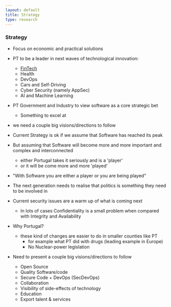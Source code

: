 ```yaml
---
layout: default
title: Strategy
type: research
---
```


### Strategy

  * Focus on economic and practical solutions
  * PT to be a leader in next waves of technological innovation:
    * [FinTech](https://en.wikipedia.org/wiki/Financial_technology)
    * Health
    * DevOps
    * Cars and Self-Driving
    * Cyber Security (namely AppSec)
    * AI and Machine Learning
  * PT Government and Industry to view software as a core strategic bet
    * Something to excel at

  * we need a couple big visions/directions to follow      


  * Current Strategy is ok if we assume that Software has reached its peak
  * But assuming that Software will become more and more important and complex and interconnected
    * either Portugal takes it seriously and is a 'player'
    * or it will be come more and more 'played'
  * "With Software you are either a player or you are being played"    
  * The next generation needs to realise that politics is something they need to be involved in
  * Current security issues are a warm up of what is coming next     
    * In lots of cases Confidentiality is a small problem when compared with Integrity and Availability


  * Why Portugal?
    * these kind of changes are easier to do in smaller counties like PT
      * for example what PT did with drugs (leading example in Europe)
      * No Nuclear-power legislation


  * Need to present a couple big visions/directions to follow
    * Open Source
    * Quality Software/code
    * Secure Code + DevOps (SecDevOps)
    * Collaboration
    * Visibility of side-effects of technology
    * Education
    * Export talent & services
